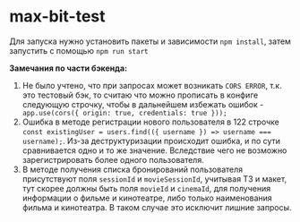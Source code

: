 # max-bit-test

Для запуска нужно установить пакеты и зависимости `npm install`, затем запустить с помощью `npm run start`

**Замечания по части бэкенда:** 
1) Не было учтено, что при запросах может возникать `CORS ERROR`, т.к. это тестовый бэк, 
то считаю что можно прописать в конфиге следующую строчку, чтобы в дальнейшем избежать ошибок - `
app.use(cors({ origin: true, credentials: true }));`
2) Ошибка в методе регистрации нового пользователя в 122 строчке `const existingUser = users.find(({ username }) => username === username);`.
Из-за деструктуризации происходит ошибка, и по сути сравнивается одно и то же значение. Вследствие чего не возможно зарегистрировать более одного пользователя.
3) В методе получения списка бронирований пользователя присутствуют поля `sessionId` и `movieSessionId`, учитывая ТЗ и макет, тут скорее должны быть поля `movieId` и `cinemaId`,
для получения информации о фильме и кинотеатре, либо только наименования фильма и кинотеатра. В таком случае это исключит лишние запросы.